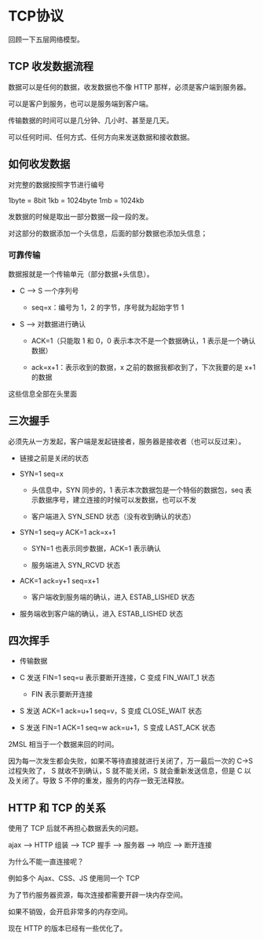 # TCP协议

回顾一下五层网络模型。

## TCP 收发数据流程

数据可以是任何的数据，收发数据也不像 HTTP 那样，必须是客户端到服务器。

可以是客户到服务，也可以是服务端到客户端。

传输数据的时间可以是几分钟、几小时、甚至是几天。

可以任何时间、任何方式、任何方向来发送数据和接收数据。

## 如何收发数据

对完整的数据按照字节进行编号

1byte = 8bit
1kb = 1024byte
1mb = 1024kb

发数据的时候是取出一部分数据一段一段的发。

对这部分的数据添加一个头信息，后面的部分数据也添加头信息；

### 可靠传输

数据报就是一个传输单元（部分数据+头信息）。

- C --> S 一个序列号

    - seq=x：编号为 1，2 的字节，序号就为起始字节 1

- S --> 对数据进行确认

    - ACK=1（只能取 1 和 0，0 表示本次不是一个数据确认，1 表示是一个确认数据）

    - ack=x+1：表示收到的数据，x 之前的数据我都收到了，下次我要的是 x+1 的数据

这些信息全部在头里面

## 三次握手

必须先从一方发起，客户端是发起链接者，服务器是接收者（也可以反过来）。

- 链接之前是关闭的状态

- SYN=1 seq=x

    - 头信息中，SYN 同步的，1 表示本次数据包是一个特俗的数据包，seq 表示数据序号，建立连接的时候可以发数据，也可以不发

    - 客户端进入 SYN_SEND 状态（没有收到确认的状态）

- SYN=1 seq=y ACK=1 ack=x+1

    - SYN=1 也表示同步数据，ACK=1 表示确认

    - 服务端进入 SYN_RCVD 状态

- ACK=1 ack=y+1 seq=x+1

    - 客户端收到服务端的确认，进入 ESTAB_LISHED 状态

- 服务端收到客户端的确认，进入 ESTAB_LISHED 状态

## 四次挥手

- 传输数据

- C 发送 FIN=1 seq=u 表示要断开连接，C 变成 FIN_WAIT_1 状态

    - FIN 表示要断开连接

- S 发送 ACK=1 ack=u+1 seq=v，S 变成 CLOSE_WAIT 状态

- S 发送 FIN=1 ACK=1 seq=w ack=u+1，S 变成 LAST_ACK 状态



2MSL 相当于一个数据来回的时间。

因为每一次发生都会失败，如果不等待直接就进行关闭了，万一最后一次的 C->S 过程失败了， S 就收不到确认，S 就不能关闭，S 就会重新发送信息，但是 C 以及关闭了。导致 S 不停的重发，服务的内存一致无法释放。

## HTTP 和 TCP 的关系

使用了 TCP 后就不再担心数据丢失的问题。

ajax --> HTTP 组装 --> TCP 握手 --> 服务器 --> 响应 --> 断开连接

为什么不能一直连接呢？

例如多个 Ajax、CSS、JS 使用同一个 TCP

为了节约服务器资源，每次连接都需要开辟一块内存空间。

如果不销毁，会开启非常多的内存空间。

现在 HTTP 的版本已经有一些优化了。